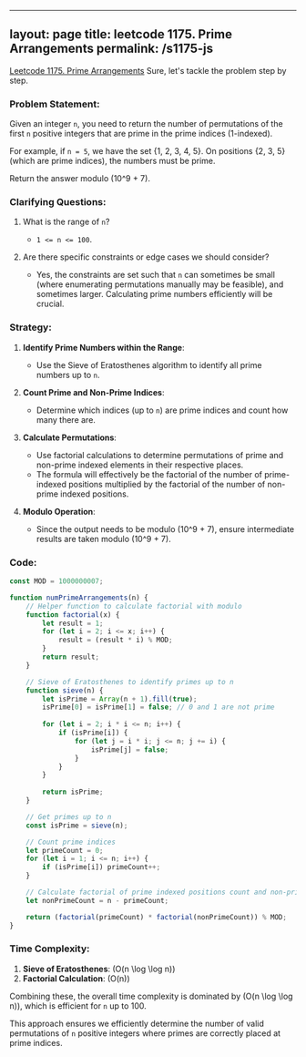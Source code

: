 
---
layout: page
title: leetcode 1175. Prime Arrangements
permalink: /s1175-js
---
[Leetcode 1175. Prime Arrangements](https://algoadvance.github.io/algoadvance/l1175)
Sure, let's tackle the problem step by step.

### Problem Statement:
Given an integer `n`, you need to return the number of permutations of the first `n` positive integers that are prime in the prime indices (1-indexed).

For example, if `n = 5`, we have the set {1, 2, 3, 4, 5}. On positions {2, 3, 5} (which are prime indices), the numbers must be prime. 

Return the answer modulo \(10^9 + 7\).

### Clarifying Questions:
1. What is the range of `n`?
   - `1 <= n <= 100`.

2. Are there specific constraints or edge cases we should consider?
   - Yes, the constraints are set such that `n` can sometimes be small (where enumerating permutations manually may be feasible), and sometimes larger. Calculating prime numbers efficiently will be crucial.

### Strategy:
1. **Identify Prime Numbers within the Range**:
   - Use the Sieve of Eratosthenes algorithm to identify all prime numbers up to `n`.

2. **Count Prime and Non-Prime Indices**:
   - Determine which indices (up to `n`) are prime indices and count how many there are.

3. **Calculate Permutations**:
   - Use factorial calculations to determine permutations of prime and non-prime indexed elements in their respective places.
   - The formula will effectively be the factorial of the number of prime-indexed positions multiplied by the factorial of the number of non-prime indexed positions.

4. **Modulo Operation**:
   - Since the output needs to be modulo \(10^9 + 7\), ensure intermediate results are taken modulo \(10^9 + 7\).

### Code:

```javascript
const MOD = 1000000007;

function numPrimeArrangements(n) {
    // Helper function to calculate factorial with modulo
    function factorial(x) {
        let result = 1;
        for (let i = 2; i <= x; i++) {
            result = (result * i) % MOD;
        }
        return result;
    }

    // Sieve of Eratosthenes to identify primes up to n
    function sieve(n) {
        let isPrime = Array(n + 1).fill(true);
        isPrime[0] = isPrime[1] = false; // 0 and 1 are not prime
        
        for (let i = 2; i * i <= n; i++) {
            if (isPrime[i]) {
                for (let j = i * i; j <= n; j += i) {
                    isPrime[j] = false;
                }
            }
        }
        
        return isPrime;
    }

    // Get primes up to n
    const isPrime = sieve(n);

    // Count prime indices
    let primeCount = 0;
    for (let i = 1; i <= n; i++) {
        if (isPrime[i]) primeCount++;
    }

    // Calculate factorial of prime indexed positions count and non-prime count
    let nonPrimeCount = n - primeCount;

    return (factorial(primeCount) * factorial(nonPrimeCount)) % MOD;
}
```

### Time Complexity:
1. **Sieve of Eratosthenes**: \(O(n \log \log n)\)
2. **Factorial Calculation**: \(O(n)\)
   
Combining these, the overall time complexity is dominated by \(O(n \log \log n)\), which is efficient for `n` up to 100.

This approach ensures we efficiently determine the number of valid permutations of `n` positive integers where primes are correctly placed at prime indices.